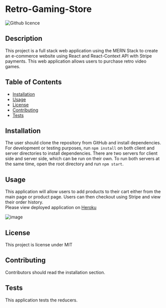 # Retro-Gaming-Store


![Github licence](http://img.shields.io/badge/license-MIT-blue.svg)

## Description 
This project is a full stack web application using the MERN Stack to create an e-commerce website using React and React-Context API with Stripe payments. This web application allows users to purchase retro video games. 

## Table of Contents
* [Installation](#installation)
* [Usage](#usage)
* [License](#license)
* [Contributing](#contributing)
* [Tests](#tests)

## Installation 
The user should clone the repository from GitHub and install dependencies. For development or testing purposes, run `npm install` on both client and server directories to install dependencies. There are two servers for client side and server side, which can be run on their own. To run both servers at the same time, open the root directory and run `npm start`.

## Usage 
This application will allow users to add products to their cart either from the main page or product page. Users can then checkout using Stripe and view their order history.<br>
Please view deployed application on [Heroku](https://retro-gaming-store-abm.herokuapp.com/)

![image](https://user-images.githubusercontent.com/88077451/152273252-51eebe31-93a5-45f0-b35d-a38a80491c2d.png)

## License 
This project is license under MIT

## Contributing 
Contributors should read the installation section. 

## Tests
This application tests the reducers. 
